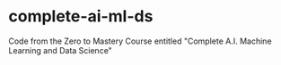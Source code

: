 # complete-ai-ml-ds
Code from the Zero to Mastery Course entitled "Complete A.I. Machine Learning and Data Science"
